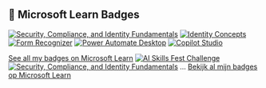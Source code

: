 
## 🏅 Microsoft Learn Badges

[![Security, Compliance, and Identity Fundamentals](https://learn.microsoft.com/training/achievements/describe-the-concepts-of-security-compliance-and-identity.svg)](https://learn.microsoft.com/en-us/training/paths/describe-concepts-of-security-compliance-identity/)
[![Identity Concepts](https://learn.microsoft.com/training/achievements/describe-identity-principles-and-concepts.svg)](https://learn.microsoft.com/en-us/training/modules/describe-identity-principles-concepts/)
[![Form Recognizer](https://learn.microsoft.com/training/achievements/use-prebuilt-form-recognizer-models.svg)](https://learn.microsoft.com/en-us/training/modules/use-prebuilt-form-recognizer-models/)
[![Power Automate Desktop](https://learn.microsoft.com/training/achievements/pad-first-steps.svg)](https://learn.microsoft.com/en-us/training/modules/pad-first-steps/)
[![Copilot Studio](https://learn.microsoft.com/training/achievements/create-chatbot-power-virtual-agents-dataverse-teams.svg)](https://learn.microsoft.com/en-us/training/modules/create-chatbot-power-virtual-agents-dataverse-teams/)

[See all my badges on Microsoft Learn](https://learn.microsoft.com/en-us/users/me/achievements#badges-section)
[![AI Skills Fest Challenge](https://learn.microsoft.com/learn/achievements/challenges-ai-skills-fest.svg)](https://learn.microsoft.com/en-us/challenges/60yka7t3z613dz)
[![Security, Compliance, and Identity Fundamentals](https://learn.microsoft.com/training/achievements/describe-the-concepts-of-security-compliance-and-identity.svg)](https://learn.microsoft.com/en-us/training/paths/describe-concepts-of-security-compliance-identity/)
...
[Bekijk al mijn badges op Microsoft Learn](https://learn.microsoft.com/en-us/users/me/achievements#badges-section)
